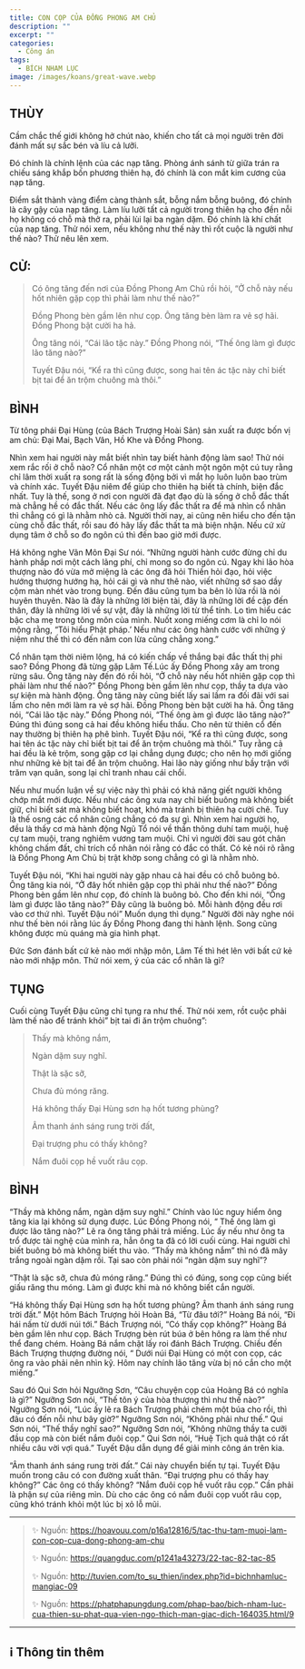 ```yaml
---
title: CON CỌP CỦA ĐỒNG PHONG AM CHỦ
description: ""
excerpt: ""
categories:
  - Công án
tags:
  - BÍCH NHAM LỤC
image: /images/koans/great-wave.webp
---
```


## THÙY

Cầm chắc thế giới không hở chút nào, khiến cho tất cả mọi người trên đời đánh mất sự sắc bén và líu cả lưỡi. 

Đó chính là chính lệnh của các nạp tăng. Phòng ánh sánh từ giữa trán ra chiếu sáng khắp bốn phương thiên hạ, đó chính là con mắt kim cương của nạp tăng. 

Điểm sắt thành vàng điểm càng thành sắt, bỗng nắm bỗng buông, đó chính là cây gậy của nạp tăng. Làm líu lưỡi tất cả người trong thiên hạ cho đền nỗi họ không có chỗ mà thở ra, phải lùi lại ba ngàn dặm. Đó chính là khí chất của nạp tăng. Thử nói xem, nếu không như thế này thì rốt cuộc là người như thế nào? Thử nêu lên xem.

## CỬ:

> Có ông tăng đến nơi của Đồng Phong Am Chủ rồi hỏi, “Ở chỗ này nếu hốt nhiên gặp cọp thì phải làm như thế nào?” 
> 
> Đồng Phong bèn gầm lên như cọp. Ông tăng bèn làm ra vẻ sợ hãi. Đồng Phong bật cười ha hả. 
> 
> Ông tăng nói, “Cái lão tặc này.” Đồng Phong nói, “Thế ông làm gì được lão tăng nào?”
>
> Tuyết Đậu nói, “Kể ra thì cũng được, song hai tên ác tặc này chỉ biết bịt tai để ăn trộm chuông mà thôi.”

## BÌNH

Từ tông phái Đại Hùng (của Bách Trượng Hoài Sản) sản xuất ra được bốn vị am chủ: Đại Mai, Bạch Vân, Hồ Khe và Đồng Phong.

Nhìn xem hai người này mắt biết nhìn tay biết hành động làm sao! Thử nói xem rắc rối ở chỗ nào? Cổ nhân một cơ một cảnh một ngôn một cú tuy rằng chỉ lâm thời xuất ra song rất là sống động bởi vì mắt họ luôn luôn bao trùm và chính xác. Tuyết Đậu niêm để giúp cho thiên hạ biết tà chính, biện đắc nhất. Tuy là thế, song ở nơi con người đã đạt đạo dù là sống ở chỗ đắc thất mà chẳng hề có đắc thất. Nếu các ông lấy đắc thất ra để mà nhìn cổ nhân thì chẳng có gì là nhằm nhò cả. Người thời nay, ai cũng nên hiểu cho đến tận cùng chỗ đắc thất, rồi sau đó hãy lấy đắc thất ta mà biện nhận. Nếu cứ xử dụng tâm ở chỗ so đo ngôn cú thì đến bao giờ mới được.

Há không nghe Vân Môn Đại Sư nói. “Những người hành cước đừng chỉ du hành phắp nơi một cách lãng phí, chỉ mong so đo ngôn cú. Ngay khi lão hòa thượng nào đó vừa mở miệng là các ông đã hỏi Thiền hỏi đạo, hỏi việc hướng thượng hướng hạ, hỏi cái gì và như thê nào, viết những sớ sao dầy cộm màn nhét vào trong bụng. Đến đâu cũng tụm ba bên lò lửa rồi là nói huyên thuyên. Nào là đây là những lời biện tài, đây là những lời đề cập đến thân, đây là những lời về sự vật, đây là những lời từ thể tính. Lo tìm hiểu các bậc cha mẹ trong tông môn của mình. Nuốt xong miếng cơm là chỉ lo nói mộng rằng, “Tôi hiểu Phật pháp.’ Nếu như các ông hành cước với những ý niệm như thế thì có đến năm con lừa cũng chẳng xong.”

Cổ nhân tạm thời niêm lộng, há có kiến chấp về thắng bại đắc thất thị phi sao? Đồng Phong đã từng gặp Lâm Tế.Lúc ấy Đồng Phong xây am trong rừng sâu. Ông tăng này đến đó rồi hỏi, “Ở chỗ này nếu hốt nhiên gặp cọp thì phải làm như thế nào?” Đồng Phong bèn gầm lên như cọp, thầy ta dựa vào sự kiện mà hành động. Ông tăng này cũng biết lấy sai lầm ra đối đãi với sai lầm cho nên mới làm ra vẻ sợ hãi. Đồng Phong bèn bật cười ha hả. Ông tăng nói, “Cái lão tặc này.” Đồng Phong nói, “Thế ông àm gì được lão tăng nào?” Đúng thì đúng song cả hai đều không hiểu thấu. Cho nên từ thiên cổ đến nay thường bị thiên hạ phê bình. Tuyết Đậu nói, “Kể ra thì cũng được, song hai tên ác tặc này chỉ biết bịt tai để ăn trộm chuông mà thôi.” Tuy rằng cả hai đều là kẻ trộm, song gặp cơ lại chẳng dụng được; cho nên họ mới giống như những kẻ bịt tai để ăn trộm chuông. Hai lão này giống như bầy trận với trăm vạn quân, song lại chỉ tranh nhau cái chổi.

Nếu như muốn luận về sự việc này thì phải có khả năng giết người không chớp mắt mới được. Nếu như các ông xưa nay chỉ biết buông mà không biết giữ, chỉ biết sát mà không biết hoạt, khó mà tránh bị thiên hạ cười chê. Tuy là thế osng các cổ nhân cũng chẳng có đa sự gì. Nhìn xem hai người họ, đều là thấy cơ mà hành động Ngũ Tổ nói về thần thông duhí tam muội, huệ cự tam muội, trang nghiêm vương tam muội. Chỉ vì người đời sau gót chân không chấm đất, chỉ trích cổ nhân nói rằng có đắc có thất. Có kẻ nói rõ rằng là Đồng Phong Am Chủ bị trật khờp song chẳng có gì là nhằm nhò.

Tuyết Đậu nói, “Khi hai người này gặp nhau cả hai đều có chỗ buông bỏ. Ông tăng kia nói, “Ở đây hốt nhiên gặp cọp thì phải như thế nào?” Đồng Phong bèn gầm lên như cọp, đó chính là buông bỏ. Cho đến khi nói, “Ông làm gì được lão tăng nào?” Đây cũng là buông bỏ. Mỗi hành động đều rơi vào cơ thứ nhì. Tuyết Đậu nói” Muốn dụng thì dụng.” Người đời này nghe nói như thế bèn nói rằng lúc ấy Đồng Phong đang thi hành lệnh. Song cũng không được mù quáng mà gia hình phạt.

Đức Sơn đánh bất cứ kẻ nào mới nhập môn, Lâm Tế thì hét lên với bất cứ kẻ nào mới nhập môn. Thử nói xem, ý của các cổ nhân là gì?

## TỤNG

Cuối cùng Tuyết Đậu cũng chỉ tụng ra như thế. Thử nói xem, rồt cuộc phải làm thế nào để tránh khỏi” bịt tai đi ăn trộm chuông”:

> Thấy mà không nắm,
>
> Ngàn dặm suy nghĩ.
>
> Thật là sặc sỡ,
>
> Chưa đủ móng răng.
>
> Há không thấy Đại Hùng sơn hạ hốt tương phùng?
>
> Âm thanh ánh sáng rung trời đất,
>
> Đại trượng phu có thấy không?
>
> Nắm đuôi cọp hề vuốt râu cọp.

## BÌNH

“Thầy mà không nắm, ngàn dặm suy nghĩ.” Chính vào lúc nguy hiểm ông tăng kia lại không sử dụng được. Lúc Đồng Phong nói, “ Thế ông làm gì được lão tăng nào?” Lẽ ra ông tăng phải trả miếng. Lúc ấy nếu như ông ta trổ được tài nghệ của mình ra, hẳn ông ta đã có lời cuối cùng. Hai người chỉ biết buông bỏ mà không biết thu vào. “Thấy mà không nắm” thì nó đã mây trắng ngoài ngàn dặm rồi. Tại sao còn phải nói “ngàn dặm suy nghĩ”?

“Thật là sặc sỡ, chưa đủ móng răng.” Đúng thì có đúng, song cọp cũng biết giấu răng thu móng. Làm gì được khi mà nó không biết cắn người.

“Há không thấy Đại Hùng sơn hạ hốt tương phùng? Âm thanh ánh sáng rung trời đất.” Một hôm Bách Trượng hỏi Hoàn Bá, “Từ đâu tới?” Hoàng Bá nói, “Đi hái nấm từ dưới núi tới.” Bách Trượng nói, “Có thấy cọp không?” Hoàng Bá bèn gầm lên như cọp. Bách Trượng bèn rút búa ở bên hông ra làm thế như thể đang chém. Hoàng Bá nắm chặt lấy roi đánh Bách Trượng. Chiều đến Bách Trượng thượng đường nói, “ Dưới núi Đại Hùng có một con cọp, các ông ra vào phải nên nhìn kỹ. Hôm nay chính lão tăng vừa bị nó cắn cho một miếng.”

Sau đó Qui Sơn hỏi Ngưỡng Sơn, “Câu chuyện cọp của Hoàng Bá có nghĩa là gì?” Ngưỡng Sơn nói, “Thế tôn ý của hòa thượng thì như thế nào?” Ngưỡng Sơn nói, “Lúc ấy lẽ ra Bách Trượng phải chém một búa cho rồi, thì đâu có đến nỗi như bây giờ?” Ngưỡng Sơn nói, “Không phải như thế.” Qui Sơn nói, “Thế thầy nghĩ sao?” Ngưỡng Sơn nói, “Không những thầy ta cưỡi đầu cọp mà còn biết nắm đuôi cọp.” Qui Sơn nói, “Huệ Tịch quả thật có rất nhiều câu vời vợi quá.” Tuyết Đậu dẫn dụng để giải minh công án trên kia.

“Âm thanh ánh sáng rung trời đất.” Cái này chuyển biến tự tại. Tuyết Đậu muốn trong câu có con đường xuất thân. “Đại trượng phu có thấy hay không?” Các ông có thấy không? “Nắm đuôi cọp hề vuốt râu cọp.” Cần phải là phận sự của riêng mìn. Dù cho các ông có nắm đuôi cọp vuốt râu cọp, cũng khó tránh khỏi một lúc bị xỏ lỗ mũi.

<hr class="blog-rule" />

> ✨ Nguồn: https://hoavouu.com/p16a12816/5/tac-thu-tam-muoi-lam-con-cop-cua-dong-phong-am-chu
>
> ✨ Nguồn: https://quangduc.com/p1241a43273/22-tac-82-tac-85
>
> ✨ Nguồn: http://tuvien.com/to_su_thien/index.php?id=bichnhamluc-mangiac-09
>
> ✨ Nguồn: https://phatphapungdung.com/phap-bao/bich-nham-luc-cua-thien-su-phat-qua-vien-ngo-thich-man-giac-dich-164035.html/9

<hr class="blog-rule" />

## ℹ️ Thông tin thêm

[^1]: ⭐️ 
